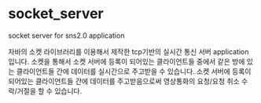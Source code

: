 # socket_server
socket server for sns2.0 application

자바의 소켓 라이브러리를 이용해서 제작한 tcp기반의 실시간 통신 서버 application 입니다.
소켓을 통해서 소켓 서버에 등록이 되어있는 클라이언트들 중에서 같은 방에 있는 클라이언트들 간에 데이터를 실시간으로 주고받을 수 있습니다. 
소켓 서버에 등록이 되어있는 클라이언트들 간에 데이터를 주고받음으로써 영상통화의 요청/요청 취소 수락/거절을 할 수 있습니다. 
